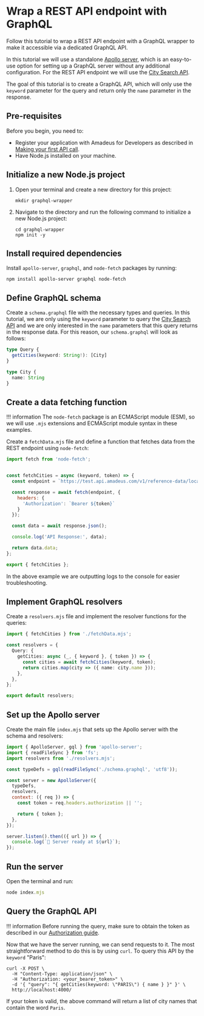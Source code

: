 # Wrap a REST API endpoint with GraphQL

Follow this tutorial to wrap a REST API endpoint with a GraphQL wrapper to make it accessible via a dedicated GraphQL API.

In this tutorial we will use a standalone [Apollo server](https://www.apollographql.com/), which is an easy-to-use option for setting up a GraphQL server without any additional configuration. For the REST API endpoint we will use the [City Search API](https://developers.amadeus.com/self-service/category/trip/api-doc/city-search).

The goal of this tutorial is to create a GraphQL API, which will only use the `keyword` parameter for the query and return only the `name` parameter in the response.

## Pre-requisites

Before you begin, you need to:

* Register your application with Amadeus for Developers as described in [Making your first API call](../quick-start.md).
* Have Node.js installed on your machine.

## Initialize a new Node.js project

1. Open your terminal and create a new directory for this project:
   ```shell
   mkdir graphql-wrapper
   ```
2. Navigate to the directory and run the following command to initialize a new Node.js project:
   ```shell
   cd graphql-wrapper
   npm init -y
   ```

## Install required dependencies

Install `apollo-server`, `graphql`, and `node-fetch` packages by running:

```shell
npm install apollo-server graphql node-fetch
```

## Define GraphQL schema

Create a `schema.graphql` file with the necessary types and queries. In this tutorial, we are only using the `keyword` parameter to query the [City Search API](https://developers.amadeus.com/self-service/category/trip/api-doc/city-search) and we are only interested in the `name` parameters that this query returns in the response data. For this reason, our `schema.graphql` will look as follows:

```ts
type Query {
  getCities(keyword: String!): [City]
}

type City {
  name: String
}
```

## Create a data fetching function

!!! information
    The `node-fetch` package is an ECMAScript module (ESM), so we will use `.mjs` extensions and ECMAScript module syntax in these examples.

Create a `fetchData.mjs` file and define a function that fetches data from the REST endpoint using `node-fetch`:

```js
import fetch from 'node-fetch';


const fetchCities = async (keyword, token) => {
  const endpoint = `https://test.api.amadeus.com/v1/reference-data/locations/cities?keyword=${keyword}`;

  const response = await fetch(endpoint, {
    headers: {
      'Authorization': `Bearer ${token}`
    }
  });

  const data = await response.json();

  console.log('API Response:', data);

  return data.data;
};

export { fetchCities };
```

In the above example we are outputting logs to the console for easier troubleshooting.

## Implement GraphQL resolvers

Create a `resolvers.mjs` file and implement the resolver functions for the queries:

```ts
import { fetchCities } from './fetchData.mjs';

const resolvers = {
  Query: {
    getCities: async (_, { keyword }, { token }) => {
      const cities = await fetchCities(keyword, token);
      return cities.map(city => ({ name: city.name }));
    },
  },
};

export default resolvers;
```

## Set up the Apollo server

Create the main file `index.mjs` that sets up the Apollo server with the schema and resolvers:

```js
import { ApolloServer, gql } from 'apollo-server';
import { readFileSync } from 'fs';
import resolvers from './resolvers.mjs';

const typeDefs = gql(readFileSync('./schema.graphql', 'utf8'));

const server = new ApolloServer({
  typeDefs,
  resolvers,
  context: ({ req }) => {
    const token = req.headers.authorization || '';

    return { token };
  },
});

server.listen().then(({ url }) => {
  console.log(`🚀 Server ready at ${url}`);
});
```

## Run the server

Open the terminal and run:

```js
node index.mjs
```

## Query the GraphQL API

!!! information
    Before running the query, make sure to obtain the token as described in our [Authorization guide](../API-Keys/authorization.md).

Now that we have the server running, we can send requests to it. The most straightforward method to do this is by using `curl`. To query this API by the `keyword` "Paris":

```shell
curl -X POST \
  -H "Content-Type: application/json" \
  -H "Authorization: <your_bearer_token>" \
  -d '{ "query": "{ getCities(keyword: \"PARIS\") { name } }" }' \
  http://localhost:4000/
```

If your token is valid, the above command will return a list of city names that contain the word `Paris`.
